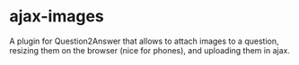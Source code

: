 # ajax-images
A plugin for Question2Answer that allows to attach images to a question, resizing them on the browser (nice for phones), and uploading them in ajax.
